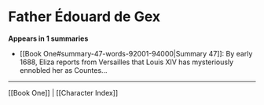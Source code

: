 # Father Édouard de Gex

**Appears in 1 summaries**

- [[Book One#summary-47-words-92001-94000|Summary 47]]: By early 1688, Eliza reports from Versailles that Louis XIV has mysteriously ennobled her as Countes...

---
[[Book One]] | [[Character Index]]

